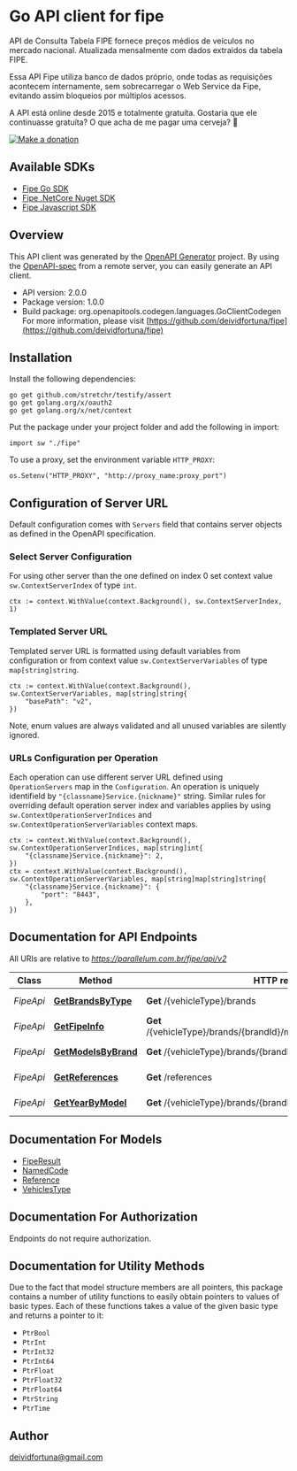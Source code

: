 # Go API client for fipe

API de Consulta Tabela FIPE fornece preços médios de veículos no mercado nacional. Atualizada mensalmente com dados extraidos da tabela FIPE. 

 Essa API Fipe utiliza banco de dados próprio, onde todas as requisições acontecem internamente, sem sobrecarregar o Web Service da Fipe, evitando assim bloqueios por múltiplos acessos. 

 A API está online desde 2015 e totalmente gratuíta. Gostaria que ele continuasse gratuíta? O que acha de me pagar uma cerveja? 🍺 

 [![Make a donation](https://www.paypalobjects.com/pt_BR/BR/i/btn/btn_donateCC_LG.gif)](https://www.paypal.com/cgi-bin/webscr?cmd=_s-xclick&hosted_button_id=QUPMYWH6XAC5G) 
 ## Available SDKs
 * [Fipe Go SDK](https://pkg.go.dev/github.com/parallelum/fipe-go)
 * [Fipe .NetCore Nuget SDK](https://www.nuget.org/packages/Br.Com.Parallelum.Fipe/)
 * [Fipe Javascript SDK](https://github.com/deividfortuna/fipe-promise)
 

## Overview
This API client was generated by the [OpenAPI Generator](https://openapi-generator.tech) project.  By using the [OpenAPI-spec](https://www.openapis.org/) from a remote server, you can easily generate an API client.

- API version: 2.0.0
- Package version: 1.0.0
- Build package: org.openapitools.codegen.languages.GoClientCodegen
For more information, please visit [https://github.com/deividfortuna/fipe](https://github.com/deividfortuna/fipe)

## Installation

Install the following dependencies:

```shell
go get github.com/stretchr/testify/assert
go get golang.org/x/oauth2
go get golang.org/x/net/context
```

Put the package under your project folder and add the following in import:

```golang
import sw "./fipe"
```

To use a proxy, set the environment variable `HTTP_PROXY`:

```golang
os.Setenv("HTTP_PROXY", "http://proxy_name:proxy_port")
```

## Configuration of Server URL

Default configuration comes with `Servers` field that contains server objects as defined in the OpenAPI specification.

### Select Server Configuration

For using other server than the one defined on index 0 set context value `sw.ContextServerIndex` of type `int`.

```golang
ctx := context.WithValue(context.Background(), sw.ContextServerIndex, 1)
```

### Templated Server URL

Templated server URL is formatted using default variables from configuration or from context value `sw.ContextServerVariables` of type `map[string]string`.

```golang
ctx := context.WithValue(context.Background(), sw.ContextServerVariables, map[string]string{
	"basePath": "v2",
})
```

Note, enum values are always validated and all unused variables are silently ignored.

### URLs Configuration per Operation

Each operation can use different server URL defined using `OperationServers` map in the `Configuration`.
An operation is uniquely identifield by `"{classname}Service.{nickname}"` string.
Similar rules for overriding default operation server index and variables applies by using `sw.ContextOperationServerIndices` and `sw.ContextOperationServerVariables` context maps.

```
ctx := context.WithValue(context.Background(), sw.ContextOperationServerIndices, map[string]int{
	"{classname}Service.{nickname}": 2,
})
ctx = context.WithValue(context.Background(), sw.ContextOperationServerVariables, map[string]map[string]string{
	"{classname}Service.{nickname}": {
		"port": "8443",
	},
})
```

## Documentation for API Endpoints

All URIs are relative to *https://parallelum.com.br/fipe/api/v2*

Class | Method | HTTP request | Description
------------ | ------------- | ------------- | -------------
*FipeApi* | [**GetBrandsByType**](docs/FipeApi.md#getbrandsbytype) | **Get** /{vehicleType}/brands | Brands by type
*FipeApi* | [**GetFipeInfo**](docs/FipeApi.md#getfipeinfo) | **Get** /{vehicleType}/brands/{brandId}/models/{modelId}/years/{yearId} | Fipe info
*FipeApi* | [**GetModelsByBrand**](docs/FipeApi.md#getmodelsbybrand) | **Get** /{vehicleType}/brands/{brandId}/models | Models by brand
*FipeApi* | [**GetReferences**](docs/FipeApi.md#getreferences) | **Get** /references | Fipe month references
*FipeApi* | [**GetYearByModel**](docs/FipeApi.md#getyearbymodel) | **Get** /{vehicleType}/brands/{brandId}/models/{modelId}/years | Years for model


## Documentation For Models

 - [FipeResult](docs/FipeResult.md)
 - [NamedCode](docs/NamedCode.md)
 - [Reference](docs/Reference.md)
 - [VehiclesType](docs/VehiclesType.md)


## Documentation For Authorization

 Endpoints do not require authorization.


## Documentation for Utility Methods

Due to the fact that model structure members are all pointers, this package contains
a number of utility functions to easily obtain pointers to values of basic types.
Each of these functions takes a value of the given basic type and returns a pointer to it:

* `PtrBool`
* `PtrInt`
* `PtrInt32`
* `PtrInt64`
* `PtrFloat`
* `PtrFloat32`
* `PtrFloat64`
* `PtrString`
* `PtrTime`

## Author

deividfortuna@gmail.com

